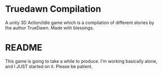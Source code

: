 # Truedawn Compilation
A unity 3D Action/Idle game which is a compilation of different stories by the author TrueDawn.  Made with blessings.  

# README
This game is going to take a while to produce.  I'm working basically alone, and I JUST started on it.  Please be patient.
